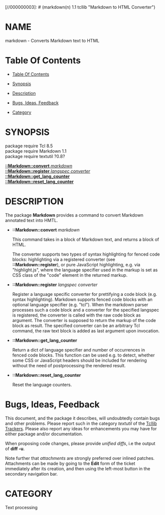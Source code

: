 
[//000000001]: # (markdown - Markdown to HTML Converter)
[//000000002]: # (Generated from file 'markdown.man' by tcllib/doctools with format 'markdown')
[//000000003]: # (markdown(n) 1.1 tcllib "Markdown to HTML Converter")

# NAME

markdown - Converts Markdown text to HTML

# <a name='toc'></a>Table Of Contents

  -  [Table Of Contents](#toc)

  -  [Synopsis](#synopsis)

  -  [Description](#section1)

  -  [Bugs, Ideas, Feedback](#section2)

  -  [Category](#category)

# <a name='synopsis'></a>SYNOPSIS

package require Tcl 8.5  
package require Markdown 1.1  
package require textutil ?0.8?  

[__::Markdown::convert__ *markdown*](#1)  
[__::Markdown::register__ *langspec* *converter*](#2)  
[__::Markdown::get_lang_counter__](#3)  
[__::Markdown::reset_lang_counter__](#4)  

# <a name='description'></a>DESCRIPTION

The package __Markdown__ provides a command to convert Markdown annotated text
into HMTL.

  - <a name='1'></a>__::Markdown::convert__ *markdown*

    This command takes in a block of Markdown text, and returns a block of HTML.

    The converter supports two types of syntax highlighting for fenced code
    blocks: highlighting via a registered converter (see
    __::Markdown::register__), or pure JavaScript highlighting, e.g. via
    "highlight.js", where the language specifier used in the markup is set as
    CSS class of the "code" element in the returned markup.

  - <a name='2'></a>__::Markdown::register__ *langspec* *converter*

    Register a language specific converter for prettifying a code block (e.g.
    syntax highlighting). Markdown supports fenced code blocks with an optional
    language specifier (e.g. "tcl"). When the markdown parser processes such a
    code block and a converter for the specified langspec is registered, the
    converter is called with the raw code block as argument. The converter is
    supposed to return the markup of the code block as result. The specified
    converter can be an arbitrary Tcl command, the raw text block is added as
    last argument upon invocation.

  - <a name='3'></a>__::Markdown::get_lang_counter__

    Return a dict of language specifier and number of occurrences in fenced code
    blocks. This function can be used e.g. to detect, whether some CSS or
    JavaScript headers should be included for rendering without the need of
    postprocessing the rendered result.

  - <a name='4'></a>__::Markdown::reset_lang_counter__

    Reset the language counters.

# <a name='section2'></a>Bugs, Ideas, Feedback

This document, and the package it describes, will undoubtedly contain bugs and
other problems. Please report such in the category *textutil* of the [Tcllib
Trackers](http://core.tcl.tk/tcllib/reportlist). Please also report any ideas
for enhancements you may have for either package and/or documentation.

When proposing code changes, please provide *unified diffs*, i.e the output of
__diff -u__.

Note further that *attachments* are strongly preferred over inlined patches.
Attachments can be made by going to the __Edit__ form of the ticket immediately
after its creation, and then using the left-most button in the secondary
navigation bar.

# <a name='category'></a>CATEGORY

Text processing

